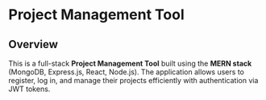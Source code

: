 # Project Management Tool

## Overview
This is a full-stack **Project Management Tool** built using the **MERN stack** (MongoDB, Express.js, React, Node.js). The application allows users to register, log in, and manage their projects efficiently with authentication via JWT tokens.




